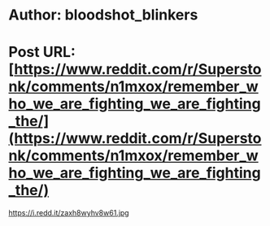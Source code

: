 # Author: bloodshot_blinkers
# Post URL: [https://www.reddit.com/r/Superstonk/comments/n1mxox/remember_who_we_are_fighting_we_are_fighting_the/](https://www.reddit.com/r/Superstonk/comments/n1mxox/remember_who_we_are_fighting_we_are_fighting_the/)


https://i.redd.it/zaxh8wyhv8w61.jpg
